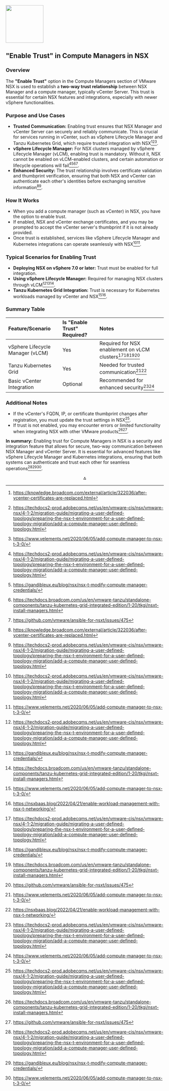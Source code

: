 <img src="https://r2cdn.perplexity.ai/pplx-full-logo-primary-dark%402x.png" class="logo" width="120"/>

## "Enable Trust" in Compute Managers in NSX

### Overview

The **"Enable Trust"** option in the Compute Managers section of VMware NSX is used to establish a **two-way trust relationship** between NSX Manager and a compute manager, typically vCenter Server. This trust is essential for certain NSX features and integrations, especially with newer vSphere functionalities.

### Purpose and Use Cases

- **Trusted Communication:** Enabling trust ensures that NSX Manager and vCenter Server can securely and reliably communicate. This is crucial for services running in vCenter, such as vSphere Lifecycle Manager and Tanzu Kubernetes Grid, which require trusted integration with NSX[^1_1][^1_2][^1_3].
- **vSphere Lifecycle Manager:** For NSX clusters managed by vSphere Lifecycle Manager (vLCM), enabling trust is mandatory. Without it, NSX cannot be enabled on vLCM-enabled clusters, and certain automation or lifecycle operations will fail[^1_2][^1_4][^1_5][^1_6].
- **Enhanced Security:** The trust relationship involves certificate validation and thumbprint verification, ensuring that both NSX and vCenter can authenticate each other's identities before exchanging sensitive information[^1_1][^1_2].


### How It Works

- When you add a compute manager (such as vCenter) in NSX, you have the option to enable trust.
- If enabled, NSX and vCenter exchange certificates, and you may be prompted to accept the vCenter server's thumbprint if it is not already provided.
- Once trust is established, services like vSphere Lifecycle Manager and Kubernetes integrations can operate seamlessly with NSX[^1_2][^1_3].


### Typical Scenarios for Enabling Trust

- **Deploying NSX on vSphere 7.0 or later:** Trust must be enabled for full integration.
- **Using vSphere Lifecycle Manager:** Required for managing NSX clusters through vLCM[^1_2][^1_4][^1_5].
- **Tanzu Kubernetes Grid Integration:** Trust is necessary for Kubernetes workloads managed by vCenter and NSX[^1_3][^1_7].


### Summary Table

| Feature/Scenario | Is "Enable Trust" Required? | Notes |
| :-- | :-- | :-- |
| vSphere Lifecycle Manager (vLCM) | Yes | Required for NSX enablement on vLCM clusters[^1_2][^1_4][^1_5][^1_6] |
| Tanzu Kubernetes Grid | Yes | Needed for trusted communication[^1_3][^1_7] |
| Basic vCenter Integration | Optional | Recommended for enhanced security[^1_2][^1_3] |

### Additional Notes

- If the vCenter's FQDN, IP, or certificate thumbprint changes after registration, you must update the trust settings in NSX[^1_2].
- If trust is not enabled, you may encounter errors or limited functionality when integrating NSX with other VMware products[^1_5][^1_6].

**In summary:**
Enabling trust for Compute Managers in NSX is a security and integration feature that allows for secure, two-way communication between NSX Manager and vCenter Server. It is essential for advanced features like vSphere Lifecycle Manager and Kubernetes integrations, ensuring that both systems can authenticate and trust each other for seamless operations[^1_2][^1_4][^1_3].

<div style="text-align: center">⁂</div>

[^1_1]: https://knowledge.broadcom.com/external/article/322036/after-vcenter-certificates-are-replaced.html

[^1_2]: https://techdocs2-prod.adobecqms.net/us/en/vmware-cis/nsx/vmware-nsx/4-1-2/migration-guide/migrating-a-user-defined-topology/preparing-the-nsx-t-environment-for-a-user-defined-topology-migration/add-a-compute-manager-user-defined-topology.html

[^1_3]: https://www.velements.net/2020/06/05/add-compute-manager-to-nsx-t-3-0/

[^1_4]: https://gandibleux.eu/blog/nsx/nsx-t-modify-compute-manager-credentials/

[^1_5]: https://techdocs.broadcom.com/us/en/vmware-tanzu/standalone-components/tanzu-kubernetes-grid-integrated-edition/1-20/tkgi/nsxt-install-managers.html

[^1_6]: https://github.com/vmware/ansible-for-nsxt/issues/475

[^1_7]: https://nsxbaas.blog/2022/04/21/enable-workload-management-with-nsx-t-networking/

[^1_8]: https://knowledge.broadcom.com/external/article/375169/when-enabling-trust-for-a-compute-manage.html

[^1_9]: https://infohub.delltechnologies.com/l/dell-emc-poweredge-mx-smartfabric-services-and-vmware-nsx-t-data-center-integration-guide/add-vcenter-as-compute-manager-into-vmware-nsx-t-data-center/

[^1_10]: https://infohub.delltechnologies.com/l/dell-networking-smartfabric-services-deployment-for-vmware-nsx-t-3-1-1/add-the-vcenter-as-a-compute-manager-2/

